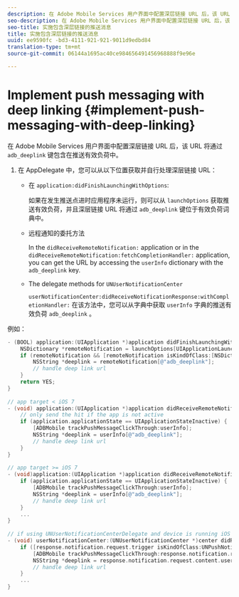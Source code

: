 ```yaml
---
description: 在 Adobe Mobile Services 用户界面中配置深层链接 URL 后，该 URL 将通过 adb_deeplink 键包含在推送有效负荷中。
seo-description: 在 Adobe Mobile Services 用户界面中配置深层链接 URL 后，该 URL 将通过 adb_deeplink 键包含在推送有效负荷中。
seo-title: 实施包含深层链接的推送消息
title: 实施包含深层链接的推送消息
uuid: ee9590fc -bd3-4111-921-921-9011d9edbd84
translation-type: tm+mt
source-git-commit: 06144a1695ac40ce984656491456968888f9e96e

---
```



# Implement push messaging with deep linking {#implement-push-messaging-with-deep-linking}

在 Adobe Mobile Services 用户界面中配置深层链接 URL 后，该 URL 将通过 `adb_deeplink` 键包含在推送有效负荷中。

1. 在 AppDelegate 中，您可以从以下位置获取并自行处理深层链接 URL：

   * 在 `application:didFinishLaunchingWithOptions`:

      如果在发生推送点进时应用程序未运行，则可以从 `launchOptions` 获取推送有效负荷，并且深层链接 URL 将通过 `adb_deeplink` 键位于有效负荷词典中。

   * 远程通知的委托方法

      In the `didReceiveRemoteNotification:` application or in the `didReceiveRemoteNotification:fetchCompletionHandler:` application, you can get the URL by accessing the `userInfo` dictionary with the `adb_deeplink` key.

   * The delegate methods for `UNUserNotificationCenter`

      `userNotificationCenter:didReceiveNotificationResponse:withCompletionHandler:` 在该方法中，您可以从字典中获取 `userInfo` 字典的推送有效负荷 `adb_deeplink` 。

例如：

```objective-c
- (BOOL) application:(UIApplication *)application didFinishLaunchingWithOptions:(NSDictionary *)launchOptions {
    NSDictionary *remoteNotification = launchOptions[UIApplicationLaunchOptionsRemoteNotificationKey]; 
    if (remoteNotification && [remoteNotification isKindOfClass:[NSDictionary class]]) { 
        NSString *deeplink = remoteNotification[@"adb_deeplink"]; 
        // handle deep link url 
    }
    return YES; 
} 
  
// app target < iOS 7 
- (void) application:(UIApplication *)application didReceiveRemoteNotification:(NSDictionary *)userInfo { 
    // only send the hit if the app is not active 
    if (application.applicationState == UIApplicationStateInactive) { 
        [ADBMobile trackPushMessageClickThrough:userInfo]; 
        NSString *deeplink = userInfo[@"adb_deeplink"]; 
        // handle deep link url 
    } 
} 
  
// app target >= iOS 7 
- (void)application:(UIApplication *)application didReceiveRemoteNotification:(NSDictionary *)userInfo fetchCompletionHandler:(void (^)(UIBackgroundFetchResult))completionHandler { 
    if (application.applicationState == UIApplicationStateInactive) { 
        [ADBMobile trackPushMessageClickThrough:userInfo]; 
        NSString *deeplink = userInfo[@"adb_deeplink"]; 
        // handle deep link url 
    } 
    ... 
} 
 
// if using UNUserNotificationCenterDelegate and device is running iOS 10 or newer 
- (void) userNotificationCenter:(UNUserNotificationCenter *)center didReceiveNotificationResponse:(UNNotificationResponse *)response withCompletionHandler:(void (^)(void))completionHandler { 
    if ([response.notification.request.trigger isKindOfClass:UNPushNotificationTrigger.class]) { 
        [ADBMobile trackPushMessageClickThrough:response.notification.request.content.userInfo]; 
        NSString *deeplink = response.notification.request.content.userInfo[@"adb_deeplink"]; 
        // handle deep link url  
    } 
    ... 
}
```


